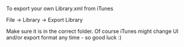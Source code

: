 To export your own Library.xml from iTunes

File -> Library -> Export Library

Make sure it is in the correct folder.   Of course iTunes might change
UI and/or export format any time - so good luck :)
